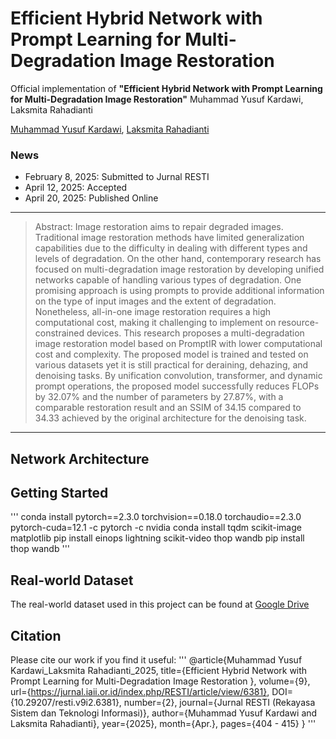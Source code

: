 # Efficient Hybrid Network with Prompt Learning for Multi-Degradation Image Restoration

Official implementation of **"Efficient Hybrid Network with Prompt Learning for Multi-Degradation Image Restoration"** 
Muhammad Yusuf Kardawi, Laksmita Rahadianti

[Muhammad Yusuf Kardawi](https://scholar.google.com/citations?user=SsezH7EAAAAJ&hl=id&authuser=2), [Laksmita Rahadianti](https://scholar.google.com/citations?hl=id&authuser=2&user=zXG3mDwAAAAJ)


### News
- February 8, 2025: Submitted to Jurnal RESTI
- April 12, 2025: Accepted
- April 20, 2025: Published Online

---

> Abstract: Image restoration aims to repair degraded images. Traditional image restoration methods have limited generalization capabilities due to the difficulty in dealing with different types and levels of degradation. On the other hand, contemporary research has focused on multi-degradation image restoration by developing unified networks capable of handling various types of degradation. One promising approach is using prompts to provide additional information on the type of input images and the extent of degradation. Nonetheless, all-in-one image restoration requires a high computational cost, making it challenging to implement on resource-constrained devices. This research proposes a multi-degradation image restoration model based on PromptIR with lower computational cost and complexity. The proposed model is trained and tested on various datasets yet it is still practical for deraining, dehazing, and denoising tasks. By unification convolution, transformer, and dynamic prompt operations, the proposed model successfully reduces FLOPs by 32.07% and the number of parameters by 27.87%, with a comparable restoration result and an SSIM of 34.15 compared to 34.33 achieved by the original architecture for the denoising task.

---

## Network Architecture

## Getting Started
'''
conda install pytorch==2.3.0 torchvision==0.18.0 torchaudio==2.3.0 pytorch-cuda=12.1 -c pytorch -c nvidia
conda install tqdm scikit-image matplotlib
pip install einops lightning scikit-video thop wandb
pip install thop wandb
'''

## Real-world Dataset
The real-world dataset used in this project can be found at [Google Drive](https://drive.google.com/file/d/1PV2mQSPGQAWSTLSI96mPQD3VlwVmR4zY/view?usp=sharing)


## Citation

Please cite our work if you find it useful:
'''
@article{Muhammad Yusuf Kardawi_Laksmita Rahadianti_2025, 
  title={Efficient Hybrid Network with Prompt Learning for Multi-Degradation Image Restoration }, 
  volume={9}, 
  url={https://jurnal.iaii.or.id/index.php/RESTI/article/view/6381}, 
  DOI={10.29207/resti.v9i2.6381}, 
  number={2}, 
  journal={Jurnal RESTI (Rekayasa Sistem dan Teknologi Informasi)}, 
  author={Muhammad Yusuf Kardawi and Laksmita Rahadianti}, 
  year={2025}, 
  month={Apr.}, 
  pages={404 - 415} 
}
'''


